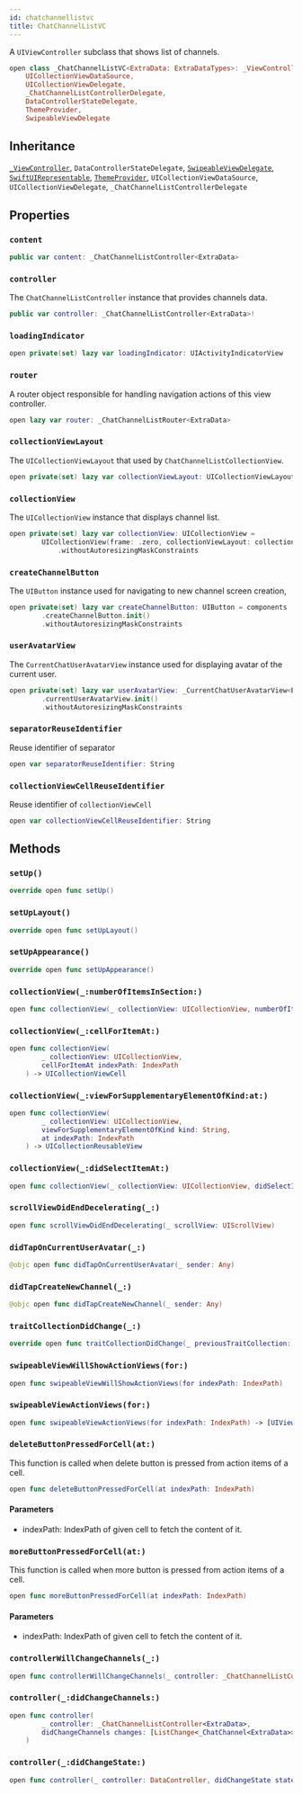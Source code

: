 ```yaml
---
id: chatchannellistvc 
title: ChatChannelListVC
--- 
```


A `UIViewController` subclass  that shows list of channels.

``` swift
open class _ChatChannelListVC<ExtraData: ExtraDataTypes>: _ViewController,
    UICollectionViewDataSource,
    UICollectionViewDelegate,
    _ChatChannelListControllerDelegate,
    DataControllerStateDelegate,
    ThemeProvider,
    SwipeableViewDelegate 
```

## Inheritance

[`_ViewController`](../CommonViews/_ViewController), `DataControllerStateDelegate`, [`SwipeableViewDelegate`](SwipeableViewDelegate), [`SwiftUIRepresentable`](../CommonViews/SwiftUIRepresentable), [`ThemeProvider`](../Utils/ThemeProvider), `UICollectionViewDataSource`, `UICollectionViewDelegate`, `_ChatChannelListControllerDelegate`

## Properties

### `content`

``` swift
public var content: _ChatChannelListController<ExtraData> 
```

### `controller`

The `ChatChannelListController` instance that provides channels data.

``` swift
public var controller: _ChatChannelListController<ExtraData>!
```

### `loadingIndicator`

``` swift
open private(set) lazy var loadingIndicator: UIActivityIndicatorView 
```

### `router`

A router object responsible for handling navigation actions of this view controller.

``` swift
open lazy var router: _ChatChannelListRouter<ExtraData> 
```

### `collectionViewLayout`

The `UICollectionViewLayout` that used by `ChatChannelListCollectionView`.

``` swift
open private(set) lazy var collectionViewLayout: UICollectionViewLayout 
```

### `collectionView`

The `UICollectionView` instance that displays channel list.

``` swift
open private(set) lazy var collectionView: UICollectionView =
        UICollectionView(frame: .zero, collectionViewLayout: collectionViewLayout)
            .withoutAutoresizingMaskConstraints
```

### `createChannelButton`

The `UIButton` instance used for navigating to new channel screen creation,

``` swift
open private(set) lazy var createChannelButton: UIButton = components
        .createChannelButton.init()
        .withoutAutoresizingMaskConstraints
```

### `userAvatarView`

The `CurrentChatUserAvatarView` instance used for displaying avatar of the current user.

``` swift
open private(set) lazy var userAvatarView: _CurrentChatUserAvatarView<ExtraData> = components
        .currentUserAvatarView.init()
        .withoutAutoresizingMaskConstraints
```

### `separatorReuseIdentifier`

Reuse identifier of separator

``` swift
open var separatorReuseIdentifier: String 
```

### `collectionViewCellReuseIdentifier`

Reuse identifier of `collectionViewCell`

``` swift
open var collectionViewCellReuseIdentifier: String 
```

## Methods

### `setUp()`

``` swift
override open func setUp() 
```

### `setUpLayout()`

``` swift
override open func setUpLayout() 
```

### `setUpAppearance()`

``` swift
override open func setUpAppearance() 
```

### `collectionView(_:numberOfItemsInSection:)`

``` swift
open func collectionView(_ collectionView: UICollectionView, numberOfItemsInSection section: Int) -> Int 
```

### `collectionView(_:cellForItemAt:)`

``` swift
open func collectionView(
        _ collectionView: UICollectionView,
        cellForItemAt indexPath: IndexPath
    ) -> UICollectionViewCell 
```

### `collectionView(_:viewForSupplementaryElementOfKind:at:)`

``` swift
open func collectionView(
        _ collectionView: UICollectionView,
        viewForSupplementaryElementOfKind kind: String,
        at indexPath: IndexPath
    ) -> UICollectionReusableView 
```

### `collectionView(_:didSelectItemAt:)`

``` swift
open func collectionView(_ collectionView: UICollectionView, didSelectItemAt indexPath: IndexPath) 
```

### `scrollViewDidEndDecelerating(_:)`

``` swift
open func scrollViewDidEndDecelerating(_ scrollView: UIScrollView) 
```

### `didTapOnCurrentUserAvatar(_:)`

``` swift
@objc open func didTapOnCurrentUserAvatar(_ sender: Any) 
```

### `didTapCreateNewChannel(_:)`

``` swift
@objc open func didTapCreateNewChannel(_ sender: Any) 
```

### `traitCollectionDidChange(_:)`

``` swift
override open func traitCollectionDidChange(_ previousTraitCollection: UITraitCollection?) 
```

### `swipeableViewWillShowActionViews(for:)`

``` swift
open func swipeableViewWillShowActionViews(for indexPath: IndexPath) 
```

### `swipeableViewActionViews(for:)`

``` swift
open func swipeableViewActionViews(for indexPath: IndexPath) -> [UIView] 
```

### `deleteButtonPressedForCell(at:)`

This function is called when delete button is pressed from action items of a cell.

``` swift
open func deleteButtonPressedForCell(at indexPath: IndexPath) 
```

#### Parameters

  - indexPath: IndexPath of given cell to fetch the content of it.

### `moreButtonPressedForCell(at:)`

This function is called when more button is pressed from action items of a cell.

``` swift
open func moreButtonPressedForCell(at indexPath: IndexPath) 
```

#### Parameters

  - indexPath: IndexPath of given cell to fetch the content of it.

### `controllerWillChangeChannels(_:)`

``` swift
open func controllerWillChangeChannels(_ controller: _ChatChannelListController<ExtraData>) 
```

### `controller(_:didChangeChannels:)`

``` swift
open func controller(
        _ controller: _ChatChannelListController<ExtraData>,
        didChangeChannels changes: [ListChange<_ChatChannel<ExtraData>>]
    ) 
```

### `controller(_:didChangeState:)`

``` swift
open func controller(_ controller: DataController, didChangeState state: DataController.State) 
```
